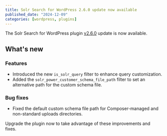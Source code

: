 ```yaml
---
title: Solr Search for WordPress 2.6.0 update now available
published_date: "2024-12-09"
categories: [wordpress, plugins]
---
```


The Solr Search for WordPress plugin [v2.6.0]((https://github.com/pantheon-systems/solr-power/releases)) update is now available.

## What's new
### Features
* Introduced the new `is_solr_query` filter to enhance query customization.
* Added the `solr_power_customer_schema_file_path` filter to set an alternative path for the custom schema file.

### Bug fixes
* Fixed the default custom schema file path for Composer-managed and non-standard uploads directories.

Upgrade the plugin now to take advantage of these improvements and fixes.
